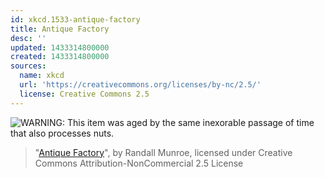 ```yaml
---
id: xkcd.1533-antique-factory
title: Antique Factory
desc: ''
updated: 1433314800000
created: 1433314800000
sources:
  name: xkcd
  url: 'https://creativecommons.org/licenses/by-nc/2.5/'
  license: Creative Commons 2.5
---
```

![WARNING: This item was aged by the same inexorable passage of time that also processes nuts.](https://imgs.xkcd.com/comics/antique_factory.png)
> "[Antique Factory](https://xkcd.com/1533/)", by Randall Munroe, licensed under Creative Commons Attribution-NonCommercial 2.5 License
